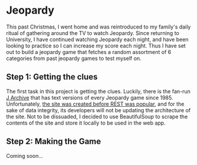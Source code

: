 # Jeopardy

This past Christmas, I went home and was reintroduced to my family's daily ritual of gathering around the TV to watch Jeopardy.
Since returning to University, I have continued watching Jeopardy each night, and have been looking to practice so I can increase my score each night.
Thus I have set out to build a jeopardy game that fetches a random assortment of 6 categories from past jeopardy games to test myself on.

## Step 1: Getting the clues

The first task in this project is getting the clues. Luckily, there is the fan-run [J Archive](https://j-archive.com/) that has text versions of every Jeopardy game since 1985. Unfortunately, [the site was created before REST was popular](https://www.reddit.com/r/Jeopardy/comments/5n6bw3/comment/dc93yov/?utm_source=share&utm_medium=web2x&context=3), and for the sake of data integrity, its developers will not be updating the architecture of the site. Not to be dissuaded, I decided to use BeautifulSoup to scrape the contents of the site and store it locally to be used in the web app.

## Step 2: Making the Game

Coming soon...
